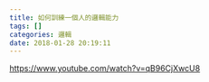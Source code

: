 ```yaml
---
title: 如何訓練一個人的邏輯能力
tags: []
categories: 邏輯
date: 2018-01-28 20:19:11
---
```


https://www.youtube.com/watch?v=qB96CjXwcU8